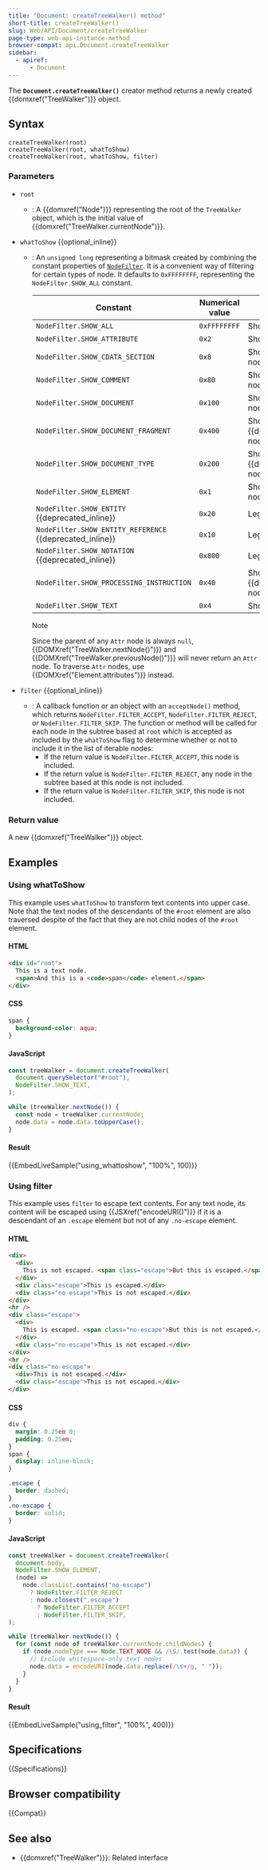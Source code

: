 ```yaml
---
title: "Document: createTreeWalker() method"
short-title: createTreeWalker()
slug: Web/API/Document/createTreeWalker
page-type: web-api-instance-method
browser-compat: api.Document.createTreeWalker
sidebar:
  - apiref:
      - Document
---
```


The **`Document.createTreeWalker()`** creator method returns a newly created {{domxref("TreeWalker")}} object.

## Syntax

```js-nolint
createTreeWalker(root)
createTreeWalker(root, whatToShow)
createTreeWalker(root, whatToShow, filter)
```

### Parameters

- `root`
  - : A {{domxref("Node")}} representing the root of the `TreeWalker` object, which is the initial value of {{domxref("TreeWalker.currentNode")}}.

- `whatToShow` {{optional_inline}}
  - : An `unsigned long` representing a bitmask created by combining the constant properties of [`NodeFilter`](https://dom.spec.whatwg.org/#interface-nodefilter). It is a convenient way of filtering for certain types of node. It defaults to `0xFFFFFFFF`, representing the `NodeFilter.SHOW_ALL` constant.

    | Constant                                                 | Numerical value | Description                                       |
    | -------------------------------------------------------- | --------------- | ------------------------------------------------- |
    | `NodeFilter.SHOW_ALL`                                    | `0xFFFFFFFF`    | Shows all nodes.                                  |
    | `NodeFilter.SHOW_ATTRIBUTE`                              | `0x2`           | Shows {{domxref("Attr")}} nodes.                  |
    | `NodeFilter.SHOW_CDATA_SECTION`                          | `0x8`           | Shows {{domxref("CDATASection")}} nodes.          |
    | `NodeFilter.SHOW_COMMENT`                                | `0x80`          | Shows {{domxref("Comment")}} nodes.               |
    | `NodeFilter.SHOW_DOCUMENT`                               | `0x100`         | Shows {{domxref("Document")}} nodes.              |
    | `NodeFilter.SHOW_DOCUMENT_FRAGMENT`                      | `0x400`         | Shows {{domxref("DocumentFragment")}} nodes.      |
    | `NodeFilter.SHOW_DOCUMENT_TYPE`                          | `0x200`         | Shows {{domxref("DocumentType")}} nodes.          |
    | `NodeFilter.SHOW_ELEMENT`                                | `0x1`           | Shows {{domxref("Element")}} nodes.               |
    | `NodeFilter.SHOW_ENTITY` {{deprecated_inline}}           | `0x20`          | Legacy, no longer effective.                      |
    | `NodeFilter.SHOW_ENTITY_REFERENCE` {{deprecated_inline}} | `0x10`          | Legacy, no longer effective.                      |
    | `NodeFilter.SHOW_NOTATION` {{deprecated_inline}}         | `0x800`         | Legacy, no longer effective.                      |
    | `NodeFilter.SHOW_PROCESSING_INSTRUCTION`                 | `0x40`          | Shows {{domxref("ProcessingInstruction")}} nodes. |
    | `NodeFilter.SHOW_TEXT`                                   | `0x4`           | Shows {{domxref("Text")}} nodes.                  |

    > [!NOTE]
    > Since the parent of any `Attr` node is always `null`, {{DOMXref("TreeWalker.nextNode()")}} and {{DOMXref("TreeWalker.previousNode()")}} will never return an `Attr` node. To traverse `Attr` nodes, use {{DOMXref("Element.attributes")}} instead.

- `filter` {{optional_inline}}
  - : A callback function or an object with an `acceptNode()` method, which returns `NodeFilter.FILTER_ACCEPT`, `NodeFilter.FILTER_REJECT`, or `NodeFilter.FILTER_SKIP`. The function or method will be called for each node in the subtree based at `root` which is accepted as included by the `whatToShow` flag to determine whether or not to include it in the list of iterable nodes:
    - If the return value is `NodeFilter.FILTER_ACCEPT`, this node is included.
    - If the return value is `NodeFilter.FILTER_REJECT`, any node in the subtree based at this node is not included.
    - If the return value is `NodeFilter.FILTER_SKIP`, this node is not included.

### Return value

A new {{domxref("TreeWalker")}} object.

## Examples

### Using whatToShow

This example uses `whatToShow` to transform text contents into upper case. Note that the text nodes of the descendants of the `#root` element are also traversed despite of the fact that they are not child nodes of the `#root` element.

#### HTML

```html
<div id="root">
  This is a text node.
  <span>And this is a <code>span</code> element.</span>
</div>
```

#### CSS

```css
span {
  background-color: aqua;
}
```

#### JavaScript

```js
const treeWalker = document.createTreeWalker(
  document.querySelector("#root"),
  NodeFilter.SHOW_TEXT,
);

while (treeWalker.nextNode()) {
  const node = treeWalker.currentNode;
  node.data = node.data.toUpperCase();
}
```

#### Result

{{EmbedLiveSample("using_whattoshow", "100%", 100)}}

### Using filter

This example uses `filter` to escape text contents. For any text node, its content will be escaped using {{JSXref("encodeURI()")}} if it is a descendant of an `.escape` element but not of any `.no-escape` element.

#### HTML

```html
<div>
  <div>
    This is not escaped. <span class="escape">But this is escaped.</span>
  </div>
  <div class="escape">This is escaped.</div>
  <div class="no-escape">This is not escaped.</div>
</div>
<hr />
<div class="escape">
  <div>
    This is escaped. <span class="no-escape">But this is not escaped.</span>
  </div>
  <div class="no-escape">This is not escaped.</div>
</div>
<hr />
<div class="no-escape">
  <div>This is not escaped.</div>
  <div class="escape">This is not escaped.</div>
</div>
```

#### CSS

```css hidden
div {
  margin: 0.25em 0;
  padding: 0.25em;
}
span {
  display: inline-block;
}
```

```css
.escape {
  border: dashed;
}
.no-escape {
  border: solid;
}
```

#### JavaScript

```js
const treeWalker = document.createTreeWalker(
  document.body,
  NodeFilter.SHOW_ELEMENT,
  (node) =>
    node.classList.contains("no-escape")
      ? NodeFilter.FILTER_REJECT
      : node.closest(".escape")
        ? NodeFilter.FILTER_ACCEPT
        : NodeFilter.FILTER_SKIP,
);

while (treeWalker.nextNode()) {
  for (const node of treeWalker.currentNode.childNodes) {
    if (node.nodeType === Node.TEXT_NODE && /\S/.test(node.data)) {
      // Exclude whitespace-only text nodes
      node.data = encodeURI(node.data.replace(/\s+/g, " "));
    }
  }
}
```

#### Result

{{EmbedLiveSample("using_filter", "100%", 400)}}

## Specifications

{{Specifications}}

## Browser compatibility

{{Compat}}

## See also

- {{domxref("TreeWalker")}}: Related interface
